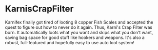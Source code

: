 KarnisCrapFilter
================

Karnifex finally got tired of looting 8 copper Fish Scales and accepted the quest to figure out how to never do it again. Thus, Karni's Crap Filter was born. It automatically loots what you want and skips what you don't want, saving bag space for good stuff like hookers and weapons. It's also a robust, full-featured and hopefully easy to use auto loot system!
